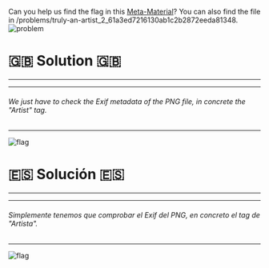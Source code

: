 Can you help us find the flag in this [Meta-Material](https://2018shell.picoctf.com/static/a386ed9a7534702173762cf536dce121/2018.png)? You can also find the file in /problems/truly-an-artist_2_61a3ed7216130ab1c2b2872eeda81348.
![problem](http://i.imgur.com/jjt9HbN.png)

# :uk: Solution :uk:
---

---
###### We just have to check the Exif metadata of the PNG file, in concrete the "Artist" tag.
---
![flag](http://i.imgur.com/PkXScK3.png)
 

# :es: Solución :es:
---

---
###### Simplemente tenemos que comprobar el Exif del PNG, en concreto el tag de "Artista".
---
![flag](http://i.imgur.com/PkXScK3.png)
 




